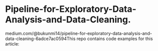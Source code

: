 # Pipeline-for-Exploratory-Data-Analysis-and-Data-Cleaning.
medium.com/@bukunmi14/pipeline-for-exploratory-data-analysis-and-data-cleaning-6adce7ac0594This repo contains code examples for this article:
